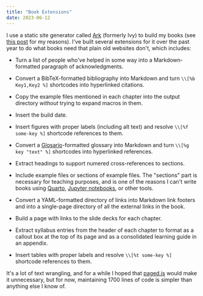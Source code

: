 ```yaml
---
title: "Book Extensions"
date: 2023-06-12
---
```


I use a static site generator called [Ark][ark] (formerly Ivy) to build my books
(see [this post][building-a-book] for my reasons).
I've built several extensions for it over the past year
to do what books need that plain old websites don't,
which includes:

-   Turn a list of people who've helped in some way
    into a Markdown-formatted paragraph of acknowledgments.

-   Convert a BibTeX-formatted bibliography into Markdown
    and turn `\\[%b Key1,Key2 %]` shortcodes into hyperlinked citations.

-   Copy the example files mentioned in each chapter into the output directory
    *without* trying to expand macros in them.

-   Insert the build date.

-   Insert figures with proper labels (including alt text)
    and resolve `\\[%f some-key %]` shortcode references to them.

-   Convert a [Glosario][glosario]-formatted glossary into Markdown
    and turn `\\[%g key "text" %]` shortcodes into hyperlinked references.

-   Extract headings to support numered cross-references to sections.

-   Include example files or sections of example files.
    The "sections" part is necessary for teaching purposes,
    and is one of the reasons I can't write books using [Quarto][quarto],
    [Jupyter notebooks][jupyter], or other tools.

-   Convert a YAML-formatted directory of links into Markdown link footers
    and into a single-page directory of all the external links in the book.
    
-   Build a page with links to the slide decks for each chapter.

-   Extract syllabus entries from the header of each chapter
    to format as a callout box at the top of its page
    and as a consolidated learning guide in an appendix.

-   Insert tables with proper labels
    and resolve `\\[%t some-key %]` shortcode references to them.

It's a lot of text wrangling,
and for a while I hoped that [paged.js][paged] would make it unnecessary,
but for now,
maintaining 1700 lines of code is simpler than anything else I know of.

[ark]: http://www.dmulholl.com/docs/ark/master/
[building-a-book]: @root/2023/03/12/building-a-book/
[glosario]: https://glosario.carpentries.org/
[jupyter]: https://jupyter.org/
[paged]: https://pagedjs.org/
[quarto]: https://quarto.org/
